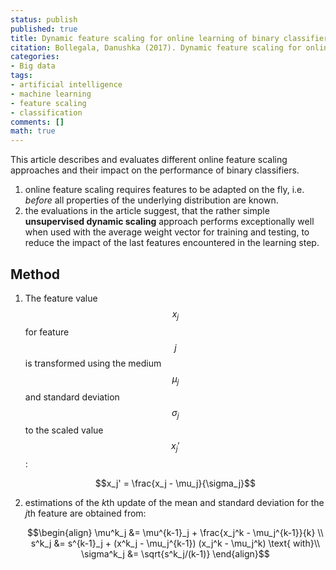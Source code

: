 ```yaml
---
status: publish
published: true
title: Dynamic feature scaling for online learning of binary classifiers
citation: Bollegala, Danushka (2017). Dynamic feature scaling for online learning of binary classifiers. Knowledge-Based Systems, 129, 97–105. https://doi.org/10.1016/j.knosys.2017.05.010
categories:
- Big data
tags:
- artificial intelligence
- machine learning
- feature scaling
- classification
comments: []
math: true
---
```

This article describes and evaluates different online feature scaling approaches and their impact on the performance of binary classifiers.
 1. online feature scaling requires features to be adapted on the fly, i.e. *before* all properties of the underlying distribution are known.
 2. the evaluations in the article suggest, that the rather simple **unsupervised dynamic scaling** approach performs exceptionally well when used with the average weight vector for training and testing, to reduce the impact of the last features encountered in the learning step.


## Method 

 1. The feature value $$x_j$$ for feature $$j$$ is transformed using the medium $$\mu_j$$ and standard deviation $$\sigma_j$$ to the scaled value $$x_j'$$:

    $$x_j' = \frac{x_j - \mu_j}{\sigma_j}$$

 2. estimations of the *k*th update of the mean and standard deviation for the *j*th feature are obtained from:

      $$\begin{align}
            \mu^k_j &= \mu^{k-1}_j + \frac{x_j^k - \mu_j^{k-1}}{k} \\
              s^k_j &= s^{k-1}_j + (x^k_j - \mu_j^{k-1}) (x_j^k - \mu_j^k) \text{ with}\\
         \sigma^k_j &= \sqrt{s^k_j/(k-1)}
      \end{align}$$

